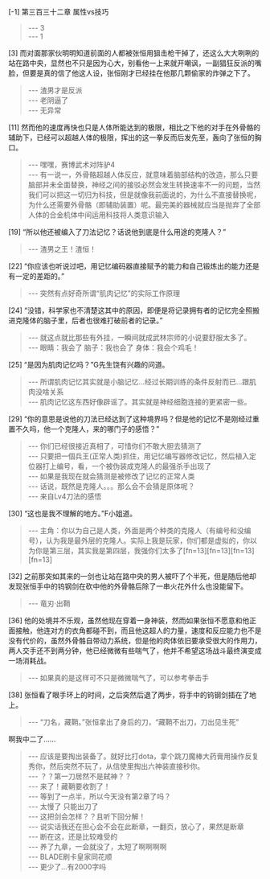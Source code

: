 
[-1] 第三百三十二章 属性vs技巧
>--- 3<br>
>--- 1<br>

[3] 而对面那家伙明明知道前面的人都被张恒用狙击枪干掉了，还这么大大咧咧的站在路中央，显然也不只是因为心大，别看他一上来就开嘲讽，一副猖狂反派的嘴脸，但要是真的信了他这人设，张恒刚才已经挂在他那几颗偷家的炸弹之下了。
>--- 渣男才是反派<br>
>--- 老阴逼了<br>
>--- 无异常<br>

[11] 然而他的速度再快也只是人体所能达到的极限，相比之下他的对手在外骨骼的辅助下，已经可以超越人体的极限，挥出的这一拳反而后发先至，轰向了张恒的胸口。
>--- 嘿嘿，赛博武术对阵驴4<br>
>--- 有一说一，外骨骼超越人体反应，就意味着脑部结构的改造，那么只要脑部并未全面替换，神经之间的接驳必然会发生转换速率不一的问题，当然我们可以把这一切归为科技，但是就像我前面说的，为什么不直接替换呢，为什么还需要外骨骼（即辅助装置）呢。最完美的器械就应当是抛弃了全部人体的合金机体中间运用科技将人类意识输入<br>

[19] “所以他还被编入了刀法记忆？话说他到底是什么用途的克隆人？”
>--- 渣男之王！渣恒！<br>

[22] “你应该也听说过吧，用记忆编码器直接赋予的能力和自己锻炼出的能力还是有一定的差距的。”
>--- 突然有点好奇所谓“肌肉记忆”的实际工作原理<br>

[24] “没错，科学家也不清楚这其中的原因，即便是将记录拥有者的记忆完全照搬进克隆体的脑子里，后者也很难打破前者的记录。”
>--- 就这点就比那些有外挂，一瞬间就成武林宗师的小说要舒服太多了。<br>
>--- 眼睛：我会了
脑子：我也会了
身体：我会个鸡毛！<br>

[25] “是因为肌肉记忆吗？”G先生饶有兴趣的问道。
>--- 所谓肌肉记忆其实就是小脑记忆…经过长期训练的条件反射而已…跟肌肉没啥关系<br>
>--- 肌肉记忆这东西好像辟谣了。其实就是神经细胞连接的更紧密一些。<br>

[29] “你的意思是说他的刀法已经达到了这种境界吗？但是他的记忆不是刚经过重置不久吗，他一个克隆人，来的哪门子的感悟？”
>--- 你们已经很接近真相了，可惜你们不敢大胆去猜测了<br>
>--- 只要把一個兵王(正常人类)抓住，用记忆编写器修改记忆，然后植入定位器打上编号，看，一个被伪装成克隆人的最强杀手出现了<br>
>--- 如果是我现在就会猜测是被修改了记忆的正常人类<br>
>--- 话说，既然是克隆人。。。那么会不会猜是原体呢？<br>
>--- 来自Lv4刀法的感悟<br>

[30] “这也是我不理解的地方。”F小姐道。
>--- 主角：你以为自己是人类，外面是两个种类的克隆人（有编号和没编号），认为我是最外层的克隆人。实际上我是玩家，你们都是虚拟的，你以为你是第三层，其实我是第四层，我强你们太多了[fn=13][fn=13][fn=13][fn=13]<br>

[32] 之前那突如其来的一剑也让站在路中央的男人被吓了个半死，但是随后他却发现张恒手中的钨钢剑在砍中他的外骨骼后除了一串火花外什么也没能留下。
>--- 竜刃·出鞘<br>

[36] 他的处境并不乐观，虽然他现在穿着一身神装，然而如果张恒不愿意和他正面接触，他连对方的衣角都碰不到，而且他这超人的力量，速度和反应能力也不是没有代价的，虽然外骨骼自带动力系统，但是他的肉体依旧要承受很大的作用力，两人交手还不到两分钟，他已经微微有些喘气了，他并不希望这场战斗最终演变成一场消耗战。
>--- 如果真的是这样可不只是微微喘气了，可以参考拳击手<br>

[38] 张恒看了眼手环上的时间，之后突然后退了两步，将手中的钨钢剑插在了地上。
>--- “刀名，藏鞘。”张恒拿出了身后的刀，“藏鞘不出刀，刀出见生死”

啊我中二了……<br>
>--- 应该是要掏出装备了。就好比打dota，拿个跳刀魔棒大药膏用操作反复秀你，然后突然不玩了，从信使里掏出六神装直接秒你。<br>
>--- ？？第一刀居然不是弑神？？<br>
>--- 来了！藏鞘要收割了！<br>
>--- 等到了一点半，所以今天没有第2章了吗？<br>
>--- 太慢了 只能出刀了<br>
>--- 这把剑会怎样？？且听下回分解！<br>
>--- 说实话我还在担心会不会在此断章，一翻页，放心了，果然是断章<br>
>--- 断在这，还是比较难受的<br>
>--- 养了九章，一会就没了，太短了啊啊啊啊<br>
>--- BLADE刷卡皇家同花顺<br>
>--- 更少了…有2000字吗<br>
